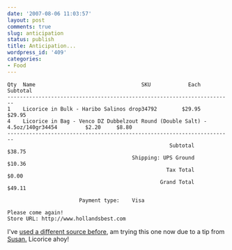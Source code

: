 ```yaml
---
date: '2007-08-06 11:03:57'
layout: post
comments: true
slug: anticipation
status: publish
title: Anticipation...
wordpress_id: '409'
categories:
- Food
---
```




    
    
    
    Qty  Name                                  SKU            Each Subtotal
    ------------------------------------------------------------------------
    1    Licorice in Bulk - Haribo Salinos drop34792        $29.95    $29.95
    4    Licorice in Bag - Venco DZ Dubbelzout Round (Double Salt) - 4.5oz/140gr34454         $2.20     $8.80
    ------------------------------------------------------------------------
                                                        Subtotal      $38.75
                                            Shipping: UPS Ground      $10.36
                                                       Tax Total       $0.00
                                                     Grand Total      $49.11
    
                           Payment type:    Visa
    
    Please come again!
    Store URL: http://www.hollandsbest.com
    



I've [used a different source before](http://www.phfactor.net/wp/2006/11/15/where-to-get-haribo-salino-salt-licorice/), am trying this one now due to a tip from [Susan.](http://cass187.ucsd.edu/~sunspot/) Licorice ahoy!
